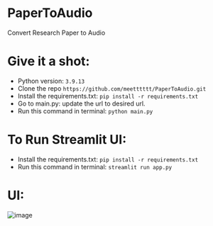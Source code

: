 # PaperToAudio
Convert Research Paper to Audio

# Give it a shot:
- Python version: `3.9.13`
- Clone the repo `https://github.com/meetttttt/PaperToAudio.git`
- Install the requirements.txt: `pip install -r requirements.txt`
- Go to main.py: update the url to desired url.
- Run this command in terminal: `python main.py`

# To Run Streamlit UI:
- Install the requirements.txt: `pip install -r requirements.txt`
- Run this command in terminal: `streamlit run app.py`

# UI:
![image](https://github.com/meetttttt/PaperToAudio/assets/74391584/e542650b-9b65-46c5-85ac-a0b97fff438e)

